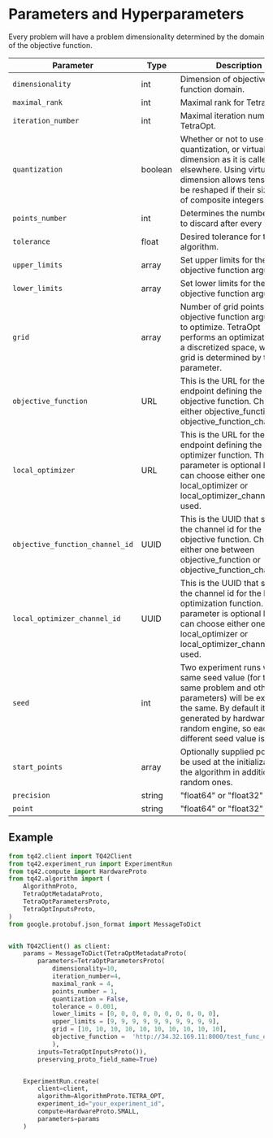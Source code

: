 # Parameters and Hyperparameters
Every problem will have a problem dimensionality determined by the domain of the objective function.

| Parameter                        | Type    | Description                                                                                                                                                                                                         |
|----------------------------------|---------|---------------------------------------------------------------------------------------------------------------------------------------------------------------------------------------------------------------------|
| `dimensionality`                 | int     | Dimension of objective function domain.                                                                                                                                                                             |
| `maximal_rank`                   | int     | Maximal rank for TetraOpt.                                                                                                                                                                                          |
| `iteration_number`               | int     | Maximal iteration number for TetraOpt.                                                                                                                                                                              |
| `quantization`                   | boolean | Whether or not to use quantization, or virtual dimension as it is called elsewhere. Using virtual dimension allows tensors to be reshaped if their sizes are of composite integers.                                 |
| `points_number`                  | int     | Determines the number points to discard after every iteration.                                                                                                                                                      |
| `tolerance`                      | float   | Desired tolerance for the algorithm.                                                                                                                                                                                |
| `upper_limits`                   | array   | Set upper limits for the objective function arguments.                                                                                                                                                              |
| `lower_limits`                   | array   | Set lower limits for the objective function arguments.                                                                                                                                                              |
| `grid`                           | array   | Number of grid points for the objective function arguments to optimize. TetraOpt performs an optimization over a discretized space, whose grid is determined by this parameter.                                     |
| `objective_function`             | URL     | This is the URL for the endpoint defining the objective function. Choose either objective_function or objective_function_channel_id.                                                                                |                                                                                                                                                  | 
| `local_optimizer`                | URL     | This is the URL for the endpoint defining the local optimizer function. This parameter is optional but you can choose either one of local_optimizer or local_optimizer_channel_id if used.                          | 
| `objective_function_channel_id ` | UUID    | This is the UUID that serves as the channel id for the objective function.  Choose either one between objective_function or objective_function_channel_id.                                                          |
| `local_optimizer_channel_id`     | UUID    | This is the UUID that serves as the channel id for the local optimization function. This parameter is optional but you can choose either one of local_optimizer or local_optimizer_channel_id if used.              |                                                                                                                       | 
| `seed`                           | int     | Two experiment runs with the same seed value (for the same problem and other parameters) will be exactly the same. By default it is generated by hardware random engine, so each time different seed value is used. | 
| `start_points`                   | array   | Optionally supplied points to be used at the initialization of the algorithm in addition to the random ones.                                                                                                        | 
| `precision`                      | string  | "float64" or "float32"                                                                                                                                                                                              | 
| `point`                          | string  | "float64" or "float32"                                                                                                                                                                                              | 

## Example
```python
from tq42.client import TQ42Client
from tq42.experiment_run import ExperimentRun
from tq42.compute import HardwareProto
from tq42.algorithm import (
    AlgorithmProto,
    TetraOptMetadataProto,
    TetraOptParametersProto,
    TetraOptInputsProto,
)
from google.protobuf.json_format import MessageToDict


with TQ42Client() as client:
    params = MessageToDict(TetraOptMetadataProto(
        parameters=TetraOptParametersProto(
            dimensionality=10,
            iteration_number=4,
            maximal_rank = 4,
            points_number = 1,
            quantization = False,
            tolerance = 0.001,
            lower_limits = [0, 0, 0, 0, 0, 0, 0, 0, 0, 0],
            upper_limits = [9, 9, 9, 9, 9, 9, 9, 9, 9, 9],
            grid = [10, 10, 10, 10, 10, 10, 10, 10, 10, 10],
            objective_function =  'http://34.32.169.11:8000/test_func_eval/Ackley/'
            ),
        inputs=TetraOptInputsProto()),
        preserving_proto_field_name=True)


    ExperimentRun.create(
        client=client,
        algorithm=AlgorithmProto.TETRA_OPT,
        experiment_id="your_experiment_id",
        compute=HardwareProto.SMALL,
        parameters=params
    )
```